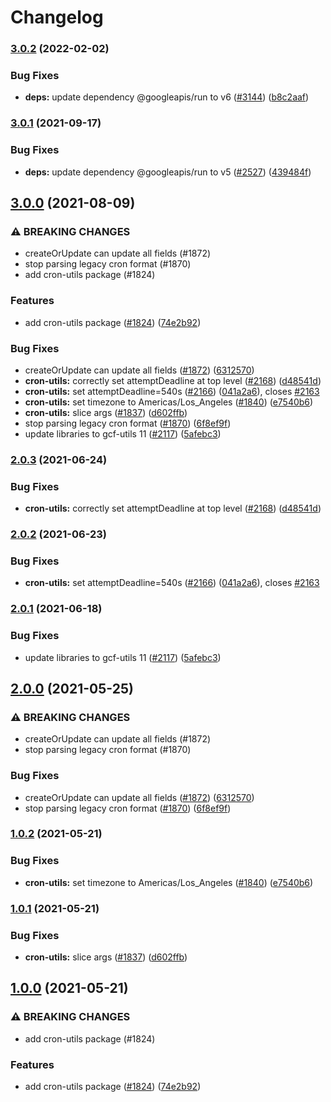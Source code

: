 # Changelog

### [3.0.2](https://github.com/googleapis/repo-automation-bots/compare/cron-utils-v3.0.1...cron-utils-v3.0.2) (2022-02-02)


### Bug Fixes

* **deps:** update dependency @googleapis/run to v6 ([#3144](https://github.com/googleapis/repo-automation-bots/issues/3144)) ([b8c2aaf](https://github.com/googleapis/repo-automation-bots/commit/b8c2aaf89d137b3581448d77dfd68081f58b6ee2))

### [3.0.1](https://www.github.com/googleapis/repo-automation-bots/compare/cron-utils-v3.0.0...cron-utils-v3.0.1) (2021-09-17)


### Bug Fixes

* **deps:** update dependency @googleapis/run to v5 ([#2527](https://www.github.com/googleapis/repo-automation-bots/issues/2527)) ([439484f](https://www.github.com/googleapis/repo-automation-bots/commit/439484fbf9fdb2545581472e5e88aa7c5bc8f0d9))

## [3.0.0](https://www.github.com/googleapis/repo-automation-bots/compare/cron-utils-v2.0.3...cron-utils-v3.0.0) (2021-08-09)


### ⚠ BREAKING CHANGES

* createOrUpdate can update all fields (#1872)
* stop parsing legacy cron format (#1870)
* add cron-utils package (#1824)

### Features

* add cron-utils package ([#1824](https://www.github.com/googleapis/repo-automation-bots/issues/1824)) ([74e2b92](https://www.github.com/googleapis/repo-automation-bots/commit/74e2b92aa92cfb368c66566844b29680b126e444))


### Bug Fixes

* createOrUpdate can update all fields ([#1872](https://www.github.com/googleapis/repo-automation-bots/issues/1872)) ([6312570](https://www.github.com/googleapis/repo-automation-bots/commit/6312570a7a13fe8a05be6db26288548de7b09dd6))
* **cron-utils:** correctly set attemptDeadline at top level ([#2168](https://www.github.com/googleapis/repo-automation-bots/issues/2168)) ([d48541d](https://www.github.com/googleapis/repo-automation-bots/commit/d48541de989e17fbda2530712b5472a1b617d16d))
* **cron-utils:** set attemptDeadline=540s ([#2166](https://www.github.com/googleapis/repo-automation-bots/issues/2166)) ([041a2a6](https://www.github.com/googleapis/repo-automation-bots/commit/041a2a62e64fc4f4914b39efcec43ca1b9a82449)), closes [#2163](https://www.github.com/googleapis/repo-automation-bots/issues/2163)
* **cron-utils:** set timezone to Americas/Los_Angeles ([#1840](https://www.github.com/googleapis/repo-automation-bots/issues/1840)) ([e7540b6](https://www.github.com/googleapis/repo-automation-bots/commit/e7540b6539c2ea7d40a7c9e94c4c02b917066506))
* **cron-utils:** slice args ([#1837](https://www.github.com/googleapis/repo-automation-bots/issues/1837)) ([d602ffb](https://www.github.com/googleapis/repo-automation-bots/commit/d602ffbf7e2923d897297a7892920cf4c9cb816f))
* stop parsing legacy cron format ([#1870](https://www.github.com/googleapis/repo-automation-bots/issues/1870)) ([6f8ef9f](https://www.github.com/googleapis/repo-automation-bots/commit/6f8ef9fbd9b2e57ca5e54a5ea2c16e84e1f8ad11))
* update libraries to gcf-utils 11 ([#2117](https://www.github.com/googleapis/repo-automation-bots/issues/2117)) ([5afebc3](https://www.github.com/googleapis/repo-automation-bots/commit/5afebc3781cd511a5fc6cd4485c2b002fcacacb4))

### [2.0.3](https://www.github.com/googleapis/repo-automation-bots/compare/cron-utils-v2.0.2...cron-utils-v2.0.3) (2021-06-24)


### Bug Fixes

* **cron-utils:** correctly set attemptDeadline at top level ([#2168](https://www.github.com/googleapis/repo-automation-bots/issues/2168)) ([d48541d](https://www.github.com/googleapis/repo-automation-bots/commit/d48541de989e17fbda2530712b5472a1b617d16d))

### [2.0.2](https://www.github.com/googleapis/repo-automation-bots/compare/cron-utils-v2.0.1...cron-utils-v2.0.2) (2021-06-23)


### Bug Fixes

* **cron-utils:** set attemptDeadline=540s ([#2166](https://www.github.com/googleapis/repo-automation-bots/issues/2166)) ([041a2a6](https://www.github.com/googleapis/repo-automation-bots/commit/041a2a62e64fc4f4914b39efcec43ca1b9a82449)), closes [#2163](https://www.github.com/googleapis/repo-automation-bots/issues/2163)

### [2.0.1](https://www.github.com/googleapis/repo-automation-bots/compare/cron-utils-v2.0.0...cron-utils-v2.0.1) (2021-06-18)


### Bug Fixes

* update libraries to gcf-utils 11 ([#2117](https://www.github.com/googleapis/repo-automation-bots/issues/2117)) ([5afebc3](https://www.github.com/googleapis/repo-automation-bots/commit/5afebc3781cd511a5fc6cd4485c2b002fcacacb4))

## [2.0.0](https://www.github.com/googleapis/repo-automation-bots/compare/cron-utils-v1.0.2...cron-utils-v2.0.0) (2021-05-25)


### ⚠ BREAKING CHANGES

* createOrUpdate can update all fields (#1872)
* stop parsing legacy cron format (#1870)

### Bug Fixes

* createOrUpdate can update all fields ([#1872](https://www.github.com/googleapis/repo-automation-bots/issues/1872)) ([6312570](https://www.github.com/googleapis/repo-automation-bots/commit/6312570a7a13fe8a05be6db26288548de7b09dd6))
* stop parsing legacy cron format ([#1870](https://www.github.com/googleapis/repo-automation-bots/issues/1870)) ([6f8ef9f](https://www.github.com/googleapis/repo-automation-bots/commit/6f8ef9fbd9b2e57ca5e54a5ea2c16e84e1f8ad11))

### [1.0.2](https://www.github.com/googleapis/repo-automation-bots/compare/cron-utils-v1.0.1...cron-utils-v1.0.2) (2021-05-21)


### Bug Fixes

* **cron-utils:** set timezone to Americas/Los_Angeles ([#1840](https://www.github.com/googleapis/repo-automation-bots/issues/1840)) ([e7540b6](https://www.github.com/googleapis/repo-automation-bots/commit/e7540b6539c2ea7d40a7c9e94c4c02b917066506))

### [1.0.1](https://www.github.com/googleapis/repo-automation-bots/compare/cron-utils-v1.0.0...cron-utils-v1.0.1) (2021-05-21)


### Bug Fixes

* **cron-utils:** slice args ([#1837](https://www.github.com/googleapis/repo-automation-bots/issues/1837)) ([d602ffb](https://www.github.com/googleapis/repo-automation-bots/commit/d602ffbf7e2923d897297a7892920cf4c9cb816f))

## [1.0.0](https://www.github.com/googleapis/repo-automation-bots/compare/cron-utils-v0.1.0...cron-utils-v1.0.0) (2021-05-21)


### ⚠ BREAKING CHANGES

* add cron-utils package (#1824)

### Features

* add cron-utils package ([#1824](https://www.github.com/googleapis/repo-automation-bots/issues/1824)) ([74e2b92](https://www.github.com/googleapis/repo-automation-bots/commit/74e2b92aa92cfb368c66566844b29680b126e444))
